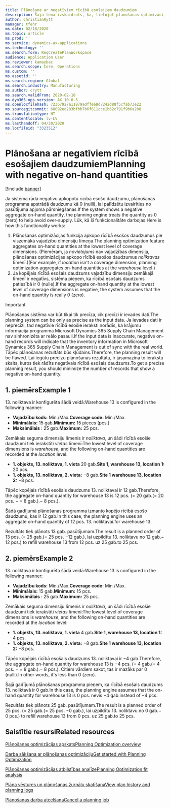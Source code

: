 ```yaml
---
title: Plānošana ar negatīviem rīcībā esošajiem daudzumiem
description: Šajā tēmā izskaidrots, kā, lietojot plānošanas optimizāciju, tiek apstrādāts negatīvs rīcībā esošais daudzums.
author: ChristianRytt
manager: tfehr
ms.date: 02/18/2020
ms.topic: article
ms.prod: ''
ms.service: dynamics-ax-applications
ms.technology: ''
ms.search.form: ReqCreatePlanWorkspace
audience: Application User
ms.reviewer: kamaybac
ms.search.scope: Core, Operations
ms.custom: ''
ms.assetid: ''
ms.search.region: Global
ms.search.industry: Manufacturing
ms.author: crytt
ms.search.validFrom: 2020-02-18
ms.dyn365.ops.version: AX 10.0.5
ms.openlocfilehash: 72367927a11879adffe68d7242d88f5cfab73e22
ms.sourcegitcommit: 68092ed283bfbb7b6f611cce1b62c791f9b6a208
ms.translationtype: HT
ms.contentlocale: lv-LV
ms.lasthandoff: 04/30/2020
ms.locfileid: "3323512"
---
```

# <a name="planning-with-negative-on-hand-quantities"></a><span data-ttu-id="e6eb8-103">Plānošana ar negatīviem rīcībā esošajiem daudzumiem</span><span class="sxs-lookup"><span data-stu-id="e6eb8-103">Planning with negative on-hand quantities</span></span>

[!include [banner](../../includes/banner.md)]

<span data-ttu-id="e6eb8-104">Ja sistēma rāda negatīvu apkopotu rīcībā esošo daudzumu, plānošanas programma apstrādā daudzumu kā 0 (nulli), lai palīdzētu izvairīties no pasūtījuma apjoma pārsniegšanas.</span><span class="sxs-lookup"><span data-stu-id="e6eb8-104">If the system shows a negative aggregate on-hand quantity, the planning engine treats the quantity as 0 (zero) to help avoid over-supply.</span></span> <span data-ttu-id="e6eb8-105">Lūk, kā šī funkcionalitāte darbojas:</span><span class="sxs-lookup"><span data-stu-id="e6eb8-105">Here is how this functionality works:</span></span>

1. <span data-ttu-id="e6eb8-106">Plānošanas optimizācijas funkcija apkopo rīcībā esošos daudzumus pie viszemākā vajadzību dimensiju līmeņa.</span><span class="sxs-lookup"><span data-stu-id="e6eb8-106">The planning optimization feature aggregates on-hand quantities at the lowest level of coverage dimensions.</span></span> <span data-ttu-id="e6eb8-107">(Piemēram, ja *novietojums* nav vajadzības dimensija, plānošanas optimizācijas apkopo rīcībā esošos daudzumus *noliktavas* līmenī.)</span><span class="sxs-lookup"><span data-stu-id="e6eb8-107">(For example, if *location* isn't a coverage dimension, planning optimization aggregates on-hand quantities at the *warehouse* level.)</span></span>
1. <span data-ttu-id="e6eb8-108">Ja kopējais rīcībā esošais daudzums vajadzību dimensiju zemākajā līmenī ir negatīvs, sistēma pieņem, ka rīcībā esošais daudzums patiesībā ir 0 (nulle).</span><span class="sxs-lookup"><span data-stu-id="e6eb8-108">If the aggregate on-hand quantity at the lowest level of coverage dimensions is negative, the system assumes that the on-hand quantity is really 0 (zero).</span></span>

> [!IMPORTANT]
> <span data-ttu-id="e6eb8-109">Plānošanas sistēma var būt tikai tik precīza, cik precīzi ir ievades dati.</span><span class="sxs-lookup"><span data-stu-id="e6eb8-109">The planning system can be only as precise as the input data.</span></span> <span data-ttu-id="e6eb8-110">Ja ievades dati ir neprecīzi, tad negatīvie rīcībā esošie ieraksti norādīs, ka krājumu informācija programmā Microsoft Dynamics 365 Supply Chain Management nav sinhronizēta ar reālo pasauli.</span><span class="sxs-lookup"><span data-stu-id="e6eb8-110">If the input data is inaccurate, negative on-hand records will indicate that the inventory information in Microsoft Dynamics 365 Supply Chain Management is out of sync with the real world.</span></span> <span data-ttu-id="e6eb8-111">Tāpēc plānošanas rezultāts būs kļūdains.</span><span class="sxs-lookup"><span data-stu-id="e6eb8-111">Therefore, the planning result will be flawed.</span></span> <span data-ttu-id="e6eb8-112">Lai iegūtu precīzu plānošanas rezultātu, ir jāsamazina to ierakstu skaits, kuros tiek rādīts negatīvais rīcībā esošais daudzums.</span><span class="sxs-lookup"><span data-stu-id="e6eb8-112">To get a precise planning result, you should minimize the number of records that show a negative on-hand quantity.</span></span>

## <a name="example-1"></a><span data-ttu-id="e6eb8-113">1. piemērs</span><span class="sxs-lookup"><span data-stu-id="e6eb8-113">Example 1</span></span>

<span data-ttu-id="e6eb8-114">13. noliktava ir konfigurēta šādā veidā:</span><span class="sxs-lookup"><span data-stu-id="e6eb8-114">Warehouse 13 is configured in the following manner:</span></span>

- <span data-ttu-id="e6eb8-115">**Vajadzību kods:** Min./Max.</span><span class="sxs-lookup"><span data-stu-id="e6eb8-115">**Coverage code:** Min./Max.</span></span>
- <span data-ttu-id="e6eb8-116">**Minimālais:** 15 gab.</span><span class="sxs-lookup"><span data-stu-id="e6eb8-116">**Minimum:** 15 pieces (pcs.)</span></span>
- <span data-ttu-id="e6eb8-117">**Maksimālais** : 25 gab.</span><span class="sxs-lookup"><span data-stu-id="e6eb8-117">**Maximum:** 25 pcs.</span></span>

<span data-ttu-id="e6eb8-118">Zemākais seguma dimensiju līmenis ir *noliktava*, un šādi rīcībā esošie daudzumi tiek ierakstīti *vietas* līmenī:</span><span class="sxs-lookup"><span data-stu-id="e6eb8-118">The lowest level of coverage dimensions is *warehouse*, and the following on-hand quantities are recorded at the *location* level:</span></span>

- <span data-ttu-id="e6eb8-119">**1. objekts, 13. noliktava, 1. vieta** 20 gab.</span><span class="sxs-lookup"><span data-stu-id="e6eb8-119">**Site 1, warehouse 13, location 1:** 20 pcs.</span></span>
- <span data-ttu-id="e6eb8-120">**1. objekts, 13. noliktava, 2. vieta:** &minus;8 gab.</span><span class="sxs-lookup"><span data-stu-id="e6eb8-120">**Site 1 warehouse 13, location 2:** &minus;8 pcs.</span></span>

<span data-ttu-id="e6eb8-121">Tāpēc kopējais rīcībā esošais daudzums 13. noliktavai ir 12 gab.</span><span class="sxs-lookup"><span data-stu-id="e6eb8-121">Therefore, the aggregate on-hand quantity for warehouse 13 is 12 pcs.</span></span> <span data-ttu-id="e6eb8-122">(= 20 gab.</span><span class="sxs-lookup"><span data-stu-id="e6eb8-122">(= 20 pcs.</span></span> <span data-ttu-id="e6eb8-123">&minus; = 8 gab.).</span><span class="sxs-lookup"><span data-stu-id="e6eb8-123">&minus; 8 pcs.).</span></span>

<span data-ttu-id="e6eb8-124">Šādā gadījumā plānošanas programma izmanto kopējo rīcībā esošo daudzumu, kas ir 12 gab.</span><span class="sxs-lookup"><span data-stu-id="e6eb8-124">In this case, the planning engine uses an aggregate on-hand quantity of 12 pcs.</span></span> <span data-ttu-id="e6eb8-125">13. noliktavai.</span><span class="sxs-lookup"><span data-stu-id="e6eb8-125">for warehouse 13.</span></span>

<span data-ttu-id="e6eb8-126">Rezultāts tiek plānots 13 gab. pasūtījumam.</span><span class="sxs-lookup"><span data-stu-id="e6eb8-126">The result is a planned order of 13 pcs.</span></span> <span data-ttu-id="e6eb8-127">(= 25 gab.</span><span class="sxs-lookup"><span data-stu-id="e6eb8-127">(= 25 pcs.</span></span> <span data-ttu-id="e6eb8-128">&minus;12 gab.), lai uzpildītu 13. noliktavu no 12 gab.</span><span class="sxs-lookup"><span data-stu-id="e6eb8-128">&minus; 12 pcs.) to refill warehouse 13 from 12 pcs.</span></span> <span data-ttu-id="e6eb8-129">uz 25 gab.</span><span class="sxs-lookup"><span data-stu-id="e6eb8-129">to 25 pcs.</span></span>

## <a name="example-2"></a><span data-ttu-id="e6eb8-130">2. piemērs</span><span class="sxs-lookup"><span data-stu-id="e6eb8-130">Example 2</span></span>

<span data-ttu-id="e6eb8-131">13. noliktava ir konfigurēta šādā veidā:</span><span class="sxs-lookup"><span data-stu-id="e6eb8-131">Warehouse 13 is configured in the following manner:</span></span>

- <span data-ttu-id="e6eb8-132">**Vajadzību kods:** Min./Max.</span><span class="sxs-lookup"><span data-stu-id="e6eb8-132">**Coverage code:** Min./Max.</span></span>
- <span data-ttu-id="e6eb8-133">**Minimālais:** 15 gab.</span><span class="sxs-lookup"><span data-stu-id="e6eb8-133">**Minimum:** 15 pcs.</span></span>
- <span data-ttu-id="e6eb8-134">**Maksimālais** : 25 gab.</span><span class="sxs-lookup"><span data-stu-id="e6eb8-134">**Maximum:** 25 pcs.</span></span>

<span data-ttu-id="e6eb8-135">Zemākais seguma dimensiju līmenis ir *noliktava*, un šādi rīcībā esošie daudzumi tiek ierakstīti *vietas* līmenī:</span><span class="sxs-lookup"><span data-stu-id="e6eb8-135">The lowest level of coverage dimensions is *warehouse*, and the following on-hand quantities are recorded at the *location* level:</span></span>

- <span data-ttu-id="e6eb8-136">**1. objekts, 13. noliktava, 1. vieta** 4 gab.</span><span class="sxs-lookup"><span data-stu-id="e6eb8-136">**Site 1, warehouse 13, location 1:** 4 pcs.</span></span>
- <span data-ttu-id="e6eb8-137">**1. objekts, 13. noliktava, 2. vieta:** &minus;8 gab.</span><span class="sxs-lookup"><span data-stu-id="e6eb8-137">**Site 1 warehouse 13, location 2:** &minus;8 pcs.</span></span>

<span data-ttu-id="e6eb8-138">Tāpēc kopējais rīcībā esošais daudzums 13. noliktavai ir &minus;4 gab.</span><span class="sxs-lookup"><span data-stu-id="e6eb8-138">Therefore, the aggregate on-hand quantity for warehouse 13 is &minus;4 pcs.</span></span> <span data-ttu-id="e6eb8-139">(= 4 gab.</span><span class="sxs-lookup"><span data-stu-id="e6eb8-139">(= 4 pcs.</span></span> <span data-ttu-id="e6eb8-140">&minus; = 8 gab.).</span><span class="sxs-lookup"><span data-stu-id="e6eb8-140">&minus; 8 pcs.).</span></span> <span data-ttu-id="e6eb8-141">Citiem vārdiem sakot, tas ir mazāks par 0 (nulli).</span><span class="sxs-lookup"><span data-stu-id="e6eb8-141">In other words, it's less than 0 (zero).</span></span>

<span data-ttu-id="e6eb8-142">Šajā gadījumā plānošanas programma pieņem, ka rīcībā esošais daudzums 13. noliktavā ir 0 gab.</span><span class="sxs-lookup"><span data-stu-id="e6eb8-142">In this case, the planning engine assumes that the on-hand quantity for warehouse 13 is 0 pcs.</span></span> <span data-ttu-id="e6eb8-143">nevis &minus;4 gab.</span><span class="sxs-lookup"><span data-stu-id="e6eb8-143">instead of &minus;4 pcs.</span></span>

<span data-ttu-id="e6eb8-144">Rezultāts tiek plānots 25 gab. pasūtījumam.</span><span class="sxs-lookup"><span data-stu-id="e6eb8-144">The result is a planned order of 25 pcs.</span></span> <span data-ttu-id="e6eb8-145">(= 25 gab.</span><span class="sxs-lookup"><span data-stu-id="e6eb8-145">(= 25 pcs.</span></span> <span data-ttu-id="e6eb8-146">&minus;0 gab.), lai uzpildītu 13. noliktavu no 0 gab.</span><span class="sxs-lookup"><span data-stu-id="e6eb8-146">&minus; 0 pcs.) to refill warehouse 13 from 0 pcs.</span></span> <span data-ttu-id="e6eb8-147">uz 25 gab.</span><span class="sxs-lookup"><span data-stu-id="e6eb8-147">to 25 pcs.</span></span>

## <a name="related-resources"></a><span data-ttu-id="e6eb8-148">Saistītie resursi</span><span class="sxs-lookup"><span data-stu-id="e6eb8-148">Related resources</span></span>

[<span data-ttu-id="e6eb8-149">Plānošanas optimizācijas apskats</span><span class="sxs-lookup"><span data-stu-id="e6eb8-149">Planning Optimization overview</span></span>](planning-optimization-overview.md)

[<span data-ttu-id="e6eb8-150">Darba sākšana ar plānošanas optimizāciju</span><span class="sxs-lookup"><span data-stu-id="e6eb8-150">Get started with Planning Optimization</span></span>](get-started.md)

[<span data-ttu-id="e6eb8-151">Plānošanas optimizācijas atbilstības analīze</span><span class="sxs-lookup"><span data-stu-id="e6eb8-151">Planning Optimization fit analysis</span></span>](planning-optimization-fit-analysis.md)

[<span data-ttu-id="e6eb8-152">Plāna vēstures un plānošanas žurnālu skatīšana</span><span class="sxs-lookup"><span data-stu-id="e6eb8-152">View plan history and planning logs</span></span>](plan-history-logs.md)

[<span data-ttu-id="e6eb8-153">Plānošanas darba atcelšana</span><span class="sxs-lookup"><span data-stu-id="e6eb8-153">Cancel a planning job</span></span>](cancel-planning-job.md)
